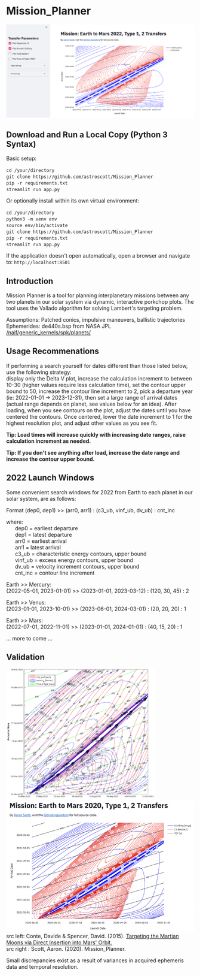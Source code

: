 # Mission_Planner

![Alt text](img/main_screenshot.png?raw=true)

## Download and Run a Local Copy (Python 3 Syntax)

Basic setup:

`cd /your/directory`<br>
`git clone https://github.com/astroscott/Mission_Planner`<br>
`pip -r requirements.txt`<br>
`streamlit run app.py`<br>

Or optionally install within its own virtual environment:

`cd /your/directory`<br>
`python3 -m venv env`<br>
`source env/bin/activate`<br>
`git clone https://github.com/astroscott/Mission_Planner`<br>
`pip -r requirements.txt`<br>
`streamlit run app.py`<br>

If the application doesn't open automatically, open a browser and navigate to:
`http://localhost:8501`

## Introduction
Mission Planner is a tool for planning interplanetary missions between any two planets in our solar system via dynamic, interactive porkchop plots. The tool uses the Vallado algorithm for solving Lambert's targeting problem.<br>

Assumptions: Patched conics, impulsive maneuvers, ballistic trajectories<br>
Ephemerides: de440s.bsp from NASA JPL [/naif/generic_kernels/spk/planets/](https://naif.jpl.nasa.gov/pub/naif/generic_kernels/spk/planets/)<br>

## Usage Recommenations
If performing a search yourself for dates different than those listed below, use the following strategy:<br>
display only the Delta V plot, increase the calculation increment to between 10-30 (higher values require less calculation time), set the contour upper bound to 50, increase the contour line increment to 2, pick a departure year (ie: 2022-01-01 -> 2023-12-31), then set a large range of arrival dates (actual range depends on planet, see values below for an idea). After loading, when you see contours on the plot, adjust the dates until you have centered the contours. Once centered, lower the date increment to 1 for the highest resolution plot, and adjust other values as you see fit.<br>

**Tip: Load times will increase quickly with increasing date ranges, raise calculation increment as needed.**

**Tip: If you don't see anything after load, increase the date range and increase the contour upper bound.**<br>

## 2022 Launch Windows

Some convenient search windows for 2022 from Earth to each planet in our solar system, are as follows:<br>

Format (dep0, dep1) >> (arr0, arr1) : (c3_ub, vinf_ub, dv_ub) : cnt_inc<br>

where:<br>
&nbsp;&nbsp;&nbsp;&nbsp;&nbsp;&nbsp;dep0 = earliest departure<br>
&nbsp;&nbsp;&nbsp;&nbsp;&nbsp;&nbsp;dep1 = latest departure<br>
&nbsp;&nbsp;&nbsp;&nbsp;&nbsp;&nbsp;arr0 = earliest arrival<br>
&nbsp;&nbsp;&nbsp;&nbsp;&nbsp;&nbsp;arr1 = latest arrival<br>
&nbsp;&nbsp;&nbsp;&nbsp;&nbsp;&nbsp;c3_ub = characteristic energy contours, upper bound<br>
&nbsp;&nbsp;&nbsp;&nbsp;&nbsp;&nbsp;vinf_ub = excess energy contours, upper bound<br>
&nbsp;&nbsp;&nbsp;&nbsp;&nbsp;&nbsp;dv_ub = velocity increment contours, upper bound<br>
&nbsp;&nbsp;&nbsp;&nbsp;&nbsp;&nbsp;cnt_inc = contour line increment<br>

Earth >> Mercury:<br>
(2022-05-01, 2023-01-01) >> (2023-01-01, 2023-03-12) : (120, 30, 45) : 2 <br>

Earth >> Venus:<br>
(2023-01-01, 2023-10-01) >> (2023-06-01, 2024-03-01) : (20, 20, 20) : 1 <br>

Earth >> Mars:<br>
(2022-07-01, 2022-11-01) >> (2023-01-01, 2024-01-01) : (40, 15, 20) : 1<br>

... more to come ...<br>

## Validation

<img src="img/conte_2020_porkchop.png" height="350" /><img src="img/validation_screenshot.png" height="350" /><br>
src left: Conte, Davide & Spencer, David. (2015). [Targeting the Martian Moons via Direct Insertion into Mars' Orbit.](https://www.researchgate.net/publication/281378287_Targeting_the_Martian_Moons_via_Direct_Insertion_into_Mars%27_Orbit)<br>
src right : Scott, Aaron. (2020). Mission_Planner.<br>

Small discrepancies exist as a result of variances in acquired ephemeris data and temporal resolution.
